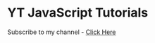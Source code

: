 # YT JavaScript Tutorials

Subscribe to my channel - [Click Here](https://www.youtube.com/@codeitjs?sub_confirmation=1)
